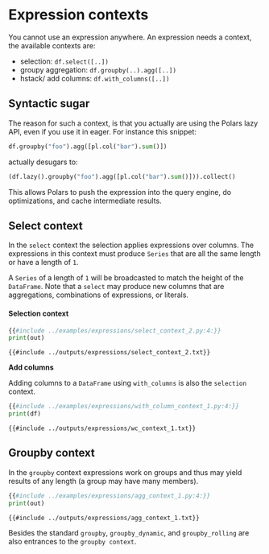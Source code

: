# Expression contexts

You cannot use an expression anywhere. An expression needs a context, the available contexts are:

- selection: `df.select([..])`
- groupy aggregation: `df.groupby(..).agg([..])`
- hstack/ add columns: `df.with_columns([..])`

## Syntactic sugar

The reason for such a context, is that you actually are using the Polars lazy API, even if you use it in eager.
For instance this snippet:

```python
df.groupby("foo").agg([pl.col("bar").sum()])
```

actually desugars to:

```python
(df.lazy().groupby("foo").agg([pl.col("bar").sum()])).collect()
```

This allows Polars to push the expression into the query engine, do optimizations, and cache intermediate results.

## Select context

In the `select` context the selection applies expressions over columns. The expressions in this context must produce `Series` that are all
the same length or have a length of `1`.

A `Series` of a length of `1` will be broadcasted to match the height of the `DataFrame`.
Note that a `select` may produce new columns that are aggregations, combinations of expressions, or literals.

#### Selection context

```python
{{#include ../examples/expressions/select_context_2.py:4:}}
print(out)
```

```text
{{#include ../outputs/expressions/select_context_2.txt}}
```

**Add columns**

Adding columns to a `DataFrame` using `with_columns` is also the `selection` context.

```python
{{#include ../examples/expressions/with_column_context_1.py:4:}}
print(df)
```

```text
{{#include ../outputs/expressions/wc_context_1.txt}}
```

## Groupby context

In the `groupby` context expressions work on groups and thus may yield results of any length (a group may have many members).

```python
{{#include ../examples/expressions/agg_context_1.py:4:}}
print(out)
```

```text
{{#include ../outputs/expressions/agg_context_1.txt}}
```

Besides the standard `groupby`, `groupby_dynamic`, and `groupby_rolling` are also entrances to the `groupby context`.

